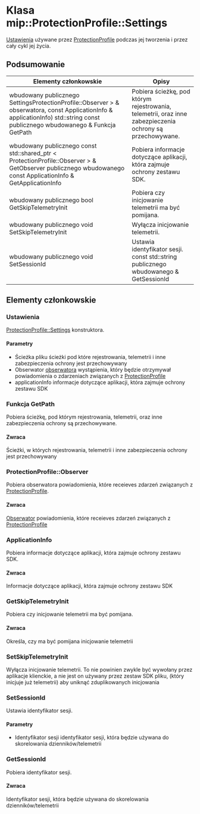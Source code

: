 # <a name="class-mipprotectionprofilesettings"></a>Klasa mip::ProtectionProfile::Settings 
[Ustawienia](#classmip_1_1_protection_profile_1_1_settings) używane przez [ProtectionProfile](#classmip_1_1_protection_profile) podczas jej tworzenia i przez cały cykl jej życia.
## <a name="summary"></a>Podsumowanie
 Elementy członkowskie                        | Opisy                                
--------------------------------|---------------------------------------------
wbudowany publicznego SettingsProtectionProfile::Observer > & obserwatora, const ApplicationInfo & applicationInfo) std::string const publicznego wbudowanego & Funkcja GetPath | Pobiera ścieżkę, pod którym rejestrowania, telemetrii, oraz inne zabezpieczenia ochrony są przechowywane.
wbudowany publicznego const std::shared_ptr < ProtectionProfile::Observer > & GetObserver publicznego wbudowanego const ApplicationInfo & GetApplicationInfo | Pobiera informacje dotyczące aplikacji, która zajmuje ochrony zestawu SDK.
wbudowany publicznego bool GetSkipTelemetryInit | Pobiera czy inicjowanie telemetrii ma być pomijana.
wbudowany publicznego void SetSkipTelemetryInit | Wyłącza inicjowanie telemetrii.
wbudowany publicznego void SetSessionId | Ustawia identyfikator sesji. const std::string publicznego wbudowanego & GetSessionId | Pobiera identyfikator sesji.
## <a name="members"></a>Elementy członkowskie
### <a name="settings"></a>Ustawienia
[ProtectionProfile::Settings](#classmip_1_1_protection_profile_1_1_settings) konstruktora.
#### <a name="parameters"></a>Parametry
* Ścieżka pliku ścieżki pod które rejestrowania, telemetrii i inne zabezpieczenia ochrony jest przechowywany 
* Obserwator [obserwatora](#classmip_1_1_protection_profile_1_1_observer) wystąpienia, który będzie otrzymywał powiadomienia o zdarzeniach związanych z [ProtectionProfile](#classmip_1_1_protection_profile)
* applicationInfo informacje dotyczące aplikacji, która zajmuje ochrony zestawu SDK
### <a name="getpath"></a>Funkcja GetPath
Pobiera ścieżkę, pod którym rejestrowania, telemetrii, oraz inne zabezpieczenia ochrony są przechowywane.
#### <a name="returns"></a>Zwraca
Ścieżki, w których rejestrowania, telemetrii i inne zabezpieczenia ochrony jest przechowywany
### <a name="protectionprofileobserver"></a>ProtectionProfile::Observer
Pobiera obserwatora powiadomienia, które receieves zdarzeń związanych z [ProtectionProfile](#classmip_1_1_protection_profile).
#### <a name="returns"></a>Zwraca
[Obserwator](#classmip_1_1_protection_profile_1_1_observer) powiadomienia, które receieves zdarzeń związanych z [ProtectionProfile](#classmip_1_1_protection_profile)
### <a name="applicationinfo"></a>ApplicationInfo
Pobiera informacje dotyczące aplikacji, która zajmuje ochrony zestawu SDK.
#### <a name="returns"></a>Zwraca
Informacje dotyczące aplikacji, która zajmuje ochrony zestawu SDK
### <a name="getskiptelemetryinit"></a>GetSkipTelemetryInit
Pobiera czy inicjowanie telemetrii ma być pomijana.
#### <a name="returns"></a>Zwraca
Określa, czy ma być pomijana inicjowanie telemetrii
### <a name="setskiptelemetryinit"></a>SetSkipTelemetryInit
Wyłącza inicjowanie telemetrii.
To nie powinien zwykle być wywołany przez aplikacje klienckie, a nie jest on używany przez zestaw SDK pliku, (który inicjuje już telemetrii) aby uniknąć zduplikowanych inicjowania
### <a name="setsessionid"></a>SetSessionId
Ustawia identyfikator sesji.
#### <a name="parameters"></a>Parametry
* Identyfikator sesji identyfikator sesji, która będzie używana do skorelowania dzienników/telemetrii
### <a name="getsessionid"></a>GetSessionId
Pobiera identyfikator sesji.
#### <a name="returns"></a>Zwraca
Identyfikator sesji, która będzie używana do skorelowania dzienników/telemetrii